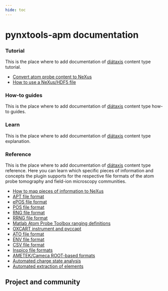 ```yaml
---
hide: toc
---
```


# pynxtools-apm documentation

<!-- A single sentence that says what the product is, succinctly and memorably -->

<!-- A paragraph of one to three short sentences, that describe what the product does. -->

<!-- A third paragraph of similar length, this time explaining what need the product meets -->

<!-- Finally, a paragraph that describes whom the product is useful for. -->

<div markdown="block" class="home-grid">
<div markdown="block">

### Tutorial

This is the place where to add documentation of [diátaxis](https://diataxis.fr) content type tutorial.

- [Convert atom probe content to NeXus](tutorial/standalone.md)
- [How to use a NeXus/HDF5 file](tutorial/nexusio.md)
<!-- - [Convert data to NeXus using NOMAD Oasis](tutorial/oasis.md) -->

</div>
<div markdown="block">

### How-to guides

This is the place where to add documentation of [diátaxis](https://diataxis.fr) content type how-to guides.


</div>

<div markdown="block">

### Learn

This is the place where to add documentation of [diátaxis](https://diataxis.fr) content type explanation.

</div>
<div markdown="block">

### Reference

This is the place where to add documentation of [diátaxis](https://diataxis.fr) content type reference.
Here you can learn which specific pieces of information and concepts the plugin supports for the
respective file formats of the atom probe tomography and field-ion microscopy communities.

- [How to map pieces of information to NeXus](reference/contextualization.md)
- [APT file format](reference/apt.md)
- [ePOS file format](reference/epos.md)
- [POS file format](reference/pos.md)
- [RNG file format](reference/rng.md)
- [RRNG file format](reference/rrng.md)
- [Matlab Atom Probe Toolbox ranging definitions](reference/faufig.md)
- [OXCART instrument and pyccapt](reference/pyccapt.md)
- [ATO file format](reference/ato.md)
- [ENV file format](reference/env.md)
- [CSV file format](reference/csv.md)
- [Inspico file formats](reference/inspico.md)
- [AMETEK/Cameca ROOT-based formats](reference/camecaroot.md)
- [Automated charge state analysis](reference/mqanalysis.md)
- [Automated extraction of elements](reference/atomtypes.md)

</div>
</div>

<h2>Project and community</h2>
